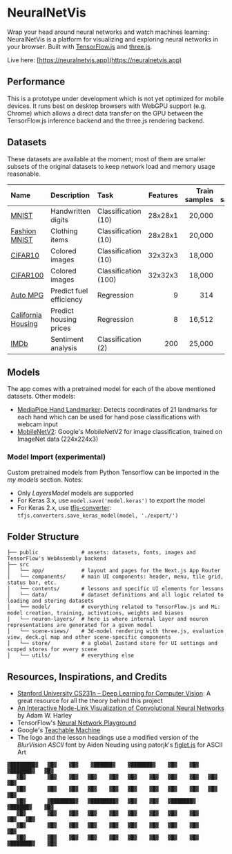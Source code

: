 # NeuralNetVis

Wrap your head around neural networks and watch machines learning: NeuralNetVis is a platform for visualizing and exploring neural networks in your browser. Built with [TensorFlow.js](https://github.com/tensorflow/tfjs) and [three.js](https://github.com/mrdoob/three.js).

Live here: [https://neuralnetvis.app](https://neuralnetvis.app)

## Performance

This is a prototype under development which is not yet optimized for mobile devices. It runs best on desktop browsers with WebGPU support (e.g. Chrome) which allows a direct data transfer on the GPU between the TensorFlow.js inference backend and the three.js rendering backend.

## Datasets

These datasets are available at the moment; most of them are smaller subsets of the original datasets to keep network load and memory usage reasonable.

| Name                                                                    | Description             | Task                 | Features | Train samples | Test samples |
| :---------------------------------------------------------------------- | :---------------------- | :------------------- | -------: | ------------: | -----------: |
| [MNIST](https://en.wikipedia.org/wiki/MNIST_database)                   | Handwritten digits      | Classification (10)  |  28x28x1 |        20,000 |        2,000 |
| [Fashion MNIST](https://github.com/zalandoresearch/fashion-mnist)       | Clothing items          | Classification (10)  |  28x28x1 |        20,000 |        2,000 |
| [CIFAR10](https://www.cs.toronto.edu/~kriz/cifar.html)                  | Colored images          | Classification (10)  |  32x32x3 |        18,000 |        1,800 |
| [CIFAR100](https://www.cs.toronto.edu/~kriz/cifar.html)                 | Colored images          | Classification (100) |  32x32x3 |        18,000 |        1,800 |
| [Auto MPG](https://archive.ics.uci.edu/dataset/9/auto+mpg)              | Predict fuel efficiency | Regression           |        9 |           314 |           50 |
| [California Housing](https://keras.io/api/datasets/california_housing/) | Predict housing prices  | Regression           |        8 |        16,512 |        4,128 |
| [IMDb](https://ai.stanford.edu/~amaas/data/sentiment/)                  | Sentiment analysis      | Classification (2)   |      200 |        25,000 |       25,000 |

## Models

The app comes with a pretrained model for each of the above mentioned datasets. Other models:

- [MediaPipe Hand Landmarker](https://ai.google.dev/edge/mediapipe/solutions/vision/hand_landmarker): Detects coordinates of 21 landmarks for each hand which can be used for hand pose classifications with webcam input
- [MobileNetV2](https://keras.io/api/applications/mobilenet/#mobilenetv2-function): Google's MobileNetV2 for image classification, trained on ImageNet data (224x224x3)

### Model Import (experimental)

Custom pretrained models from Python Tensorflow can be imported in the _my models_ section. Notes:

- Only _LayersModel_ models are supported
- For Keras 3.x, use `model.save('model.keras')` to export the model
- For Keras 2.x, use [tfjs-converter](https://github.com/tensorflow/tfjs/tree/master/tfjs-converter): `tfjs.converters.save_keras_model(model, './export/')`

## Folder Structure

```
├── public              # assets: datasets, fonts, images and TensorFlow's WebAssembly backend
├── src
│   └── app/            # layout and pages for the Next.js App Router
│   └── components/     # main UI components: header, menu, tile grid, status bar, etc.
│   └── contents/       # lessons and specific UI elements for lessons
│   └── data/           # dataset definitions and all logic related to loading and storing datasets
│   └── model/          # everything related to TensorFlow.js and ML: model creation, training, activations, weights and biases
│   └── neuron-layers/  # here is where internal layer and neuron representations are generated for a given model
│   └── scene-views/    # 3d-model rendering with three.js, evaluation view, deck.gl map and other scene-specific components
│   └── store/          # a global Zustand store for UI settings and scoped stores for every scene
│   └── utils/          # everything else
```

## Resources, Inspirations, and Credits

- [Stanford University CS231n – Deep Learning for Computer Vision](https://cs231n.github.io): A great resource for all the theory behind this project
- [An Interactive Node-Link Visualization of Convolutional Neural Networks](https://adamharley.com/nn_vis/) by Adam W. Harley
- TensorFlow's [Neural Network Playground](https://playground.tensorflow.org/)
- Google's [Teachable Machine](https://teachablemachine.withgoogle.com)
- The logo and the lesson headings use a modified version of the _BlurVision ASCII_ font by Aiden Neuding using patorjk's [figlet.js](https://github.com/patorjk/figlet.js) for ASCII Art

```
▓████████▓   ▓█▓    ▓█▓    ▓██████▓    ▓███████▓    ▓█▓    ▓█▓    ▓███████▓   ▓█▓
   ▓█▓       ▓█▓    ▓█▓   ▓█▓    ▓█▓   ▓█▓    ▓█▓   ▓█▓    ▓█▓   ▓█▓          ▓█▓
   ▓█▓       ▓█▓    ▓█▓   ▓█▓    ▓█▓   ▓█▓    ▓█▓   ▓█▓    ▓█▓   ▓█▓          ▓█▓
   ▓█▓       ▓████████▓   ▓████████▓   ▓█▓    ▓█▓   ▓███████▓     ▓██████▓    ▓█▓
   ▓█▓       ▓█▓    ▓█▓   ▓█▓    ▓█▓   ▓█▓    ▓█▓   ▓█▓    ▓█▓          ▓█▓   ▓█▓
   ▓█▓       ▓█▓    ▓█▓   ▓█▓    ▓█▓   ▓█▓    ▓█▓   ▓█▓    ▓█▓          ▓█▓
   ▓█▓       ▓█▓    ▓█▓   ▓█▓    ▓█▓   ▓█▓    ▓█▓   ▓█▓    ▓█▓   ▓███████▓    ▓█▓
```
